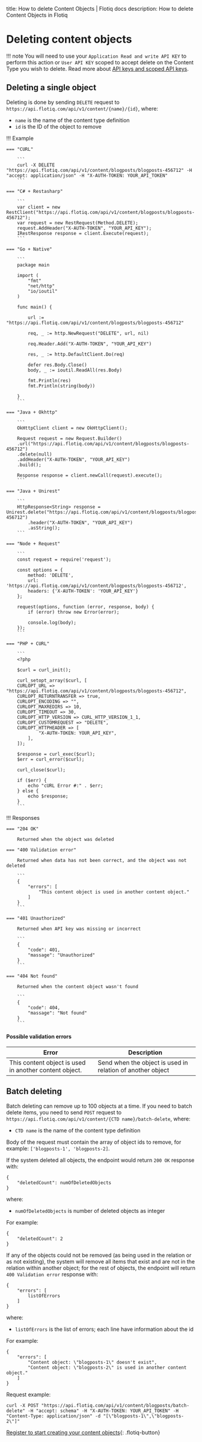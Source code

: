 title: How to delete Content Objects | Flotiq docs
description: How to delete Content Objects in Flotiq


# Deleting content objects

!!! note
    You will need to use your `Application Read and write API KEY` to perform this action
    or `User API KEY` scoped to accept delete on the Content Type you wish to delete.
    Read more about [API keys and scoped API keys](/API/).

## Deleting a single object

Deleting is done by sending `DELETE` request to `https://api.flotiq.com/api/v1/content/{name}/{id}`, where:

* `name` is the name of the content type definition
* `id` is the ID of the object to remove


!!! Example

    === "CURL" 

        ```
        curl -X DELETE "https://api.flotiq.com/api/v1/content/blogposts/blogposts-456712" -H "accept: application/json" -H "X-AUTH-TOKEN: YOUR_API_TOKEN"
        ``` 

    === "C# + Restasharp"

        ```
        var client = new RestClient("https://api.flotiq.com/api/v1/content/blogposts/blogposts-456712");
        var request = new RestRequest(Method.DELETE);
        request.AddHeader("X-AUTH-TOKEN", "YOUR_API_KEY");
        IRestResponse response = client.Execute(request);
        ```
    
    === "Go + Native"

        ```
        package main

        import (
            "fmt"
            "net/http"
            "io/ioutil"
        )
        
        func main() {
        
            url := "https://api.flotiq.com/api/v1/content/blogposts/blogposts-456712"
        
            req, _ := http.NewRequest("DELETE", url, nil)
        
            req.Header.Add("X-AUTH-TOKEN", "YOUR_API_KEY")
        
            res, _ := http.DefaultClient.Do(req)
        
            defer res.Body.Close()
            body, _ := ioutil.ReadAll(res.Body)
        
            fmt.Println(res)
            fmt.Println(string(body))
            
        }
        ```
    
    === "Java + Okhttp"
        
        ```
        OkHttpClient client = new OkHttpClient();

        Request request = new Request.Builder()
        .url("https://api.flotiq.com/api/v1/content/blogposts/blogposts-456712")
        .delete(null)
        .addHeader("X-AUTH-TOKEN", "YOUR_API_KEY")
        .build();
        
        Response response = client.newCall(request).execute();
        ```

    === "Java + Unirest"
      
        ```
        HttpResponse<String> response = Unirest.delete("https://api.flotiq.com/api/v1/content/blogposts/blogposts-456712")
            .header("X-AUTH-TOKEN", "YOUR_API_KEY")
            .asString();
        ```

    === "Node + Request"
      
        ```
        const request = require('request');

        const options = {
            method: 'DELETE',
            url: 'https://api.flotiq.com/api/v1/content/blogposts/blogposts-456712',
            headers: {'X-AUTH-TOKEN': 'YOUR_API_KEY'}
        };
        
        request(options, function (error, response, body) {
            if (error) throw new Error(error);
            
            console.log(body);
        });
        ```

    === "PHP + CURL"
    
        ```
        <?php

        $curl = curl_init();
        
        curl_setopt_array($curl, [
        CURLOPT_URL => "https://api.flotiq.com/api/v1/content/blogposts/blogposts-456712",
        CURLOPT_RETURNTRANSFER => true,
        CURLOPT_ENCODING => "",
        CURLOPT_MAXREDIRS => 10,
        CURLOPT_TIMEOUT => 30,
        CURLOPT_HTTP_VERSION => CURL_HTTP_VERSION_1_1,
        CURLOPT_CUSTOMREQUEST => "DELETE",
        CURLOPT_HTTPHEADER => [
                "X-AUTH-TOKEN: YOUR_API_KEY",
            ],
        ]);
        
        $response = curl_exec($curl);
        $err = curl_error($curl);
        
        curl_close($curl);
        
        if ($err) {
            echo "cURL Error #:" . $err;
        } else {
            echo $response;
        }
        ```


!!! Responses

    === "204 OK"

        Returned when the object was deleted

    === "400 Validation error"

        Returned when data has not been correct, and the object was not deleted

        ```
        {
            "errors": [
                "This content object is used in another content object."
            ]
        }
        ```

    === "401 Unauthorized"

        Returned when API key was missing or incorrect
  
        ```
        {
            "code": 401,
            "massage": "Unauthorized"
        }
        ```

    === "404 Not found"

        Returned when the content object wasn't found

        ```
        {
            "code": 404,
            "massage": "Not found"
        }
        ```

#### Possible validation errors

| Error                                                  | Description                                                |
| ------------------------------------------------------ | ---------------------------------------------------------- |
| This content object is used in another content object. | Send when the object is used in relation of another object |

## Batch deleting

Batch deleting can remove up to 100 objects at a time.
If you need to batch delete items, you need to send `POST` request to `https://api.flotiq.com/api/v1/content/{CTD name}/batch-delete`, where:

* `CTD name` is the name of the content type definition

Body of the request must contain the array of object ids to remove, for example: `['blogposts-1', 'blogposts-2]`.

If the system deleted all objects, the endpoint would return `200 OK` response with:
```
{
    "deletedCount": numOfDeletedObjects
}
```
where:

* `numOfDeletedObjects` is number of deleted objects as integer

For example:
```
{
    "deletedCount": 2
}
```

If any of the objects could not be removed (as being used in the relation or as not existing), the system will remove all items that exist and are not in the relation within another object; for the rest of objects, the endpoint will return `400 Validation error` response with:
```
{   
    "errors": [
        listOfErrors
    ]
}
```
where:

* `listOfErrors` is the list of errors; each line have information about the id

For example:
```
{
    "errors": [
        "Content object: \"blogposts-1\" doesn't exist",
        "Content object: \"blogposts-2\" is used in another content object."
    ]
}
```

Request example:

```
curl -X POST "https://api.flotiq.com/api/v1/content/blogposts/batch-delete" -H "accept: schema" -H "X-AUTH-TOKEN: YOUR_API_TOKEN" -H "Content-Type: application/json" -d "[\"blogposts-1\",\"blogposts-2\"]"
```

[Register to start creating your content objects](https://editor.flotiq.com/register.html){: .flotiq-button}

